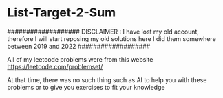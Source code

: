 # List-Target-2-Sum
################### DISCLAIMER :  I have lost my old account, therefore I will start reposing my old solutions here I did them somewhere between 2019 and 2022 ###################

All of my leetcode problems were from this website 
https://leetcode.com/problemset/

At that time, there was no such thing such as AI to help you with these problems or to give you exercises to fit your knowledge

